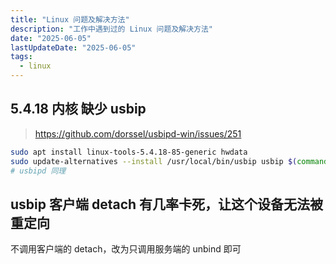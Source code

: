 ```yaml
---
title: "Linux 问题及解决方法"
description: "工作中遇到过的 Linux 问题及解决方法"
date: "2025-06-05"
lastUpdateDate: "2025-06-05"
tags:
  - linux
---
```


## 5.4.18 内核 缺少 usbip

> https://github.com/dorssel/usbipd-win/issues/251

```bash
sudo apt install linux-tools-5.4.18-85-generic hwdata
sudo update-alternatives --install /usr/local/bin/usbip usbip $(command -v ls /usr/lib/linux-tools/*/usbip | tail -n1) 20
# usbipd 同理
```


## usbip 客户端 detach 有几率卡死，让这个设备无法被重定向

不调用客户端的 detach，改为只调用服务端的 unbind 即可
